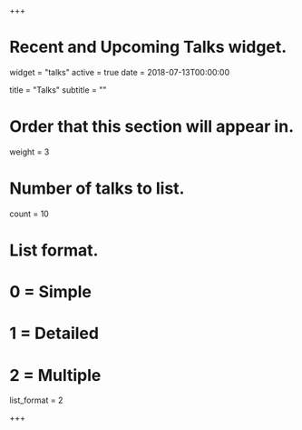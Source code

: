 +++
# Recent and Upcoming Talks widget.
widget = "talks"
active = true
date = 2018-07-13T00:00:00

title = "Talks"
subtitle = ""

# Order that this section will appear in.
weight = 3

# Number of talks to list.
count = 10

# List format.
#   0 = Simple
#   1 = Detailed
#   2 = Multiple
list_format = 2

+++

